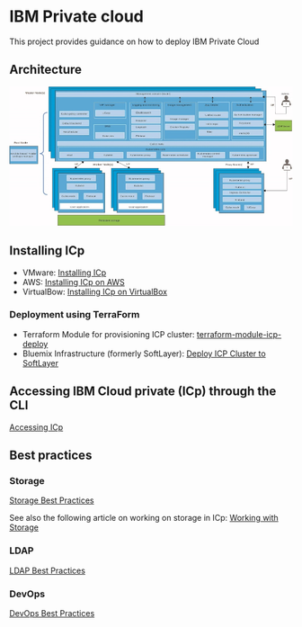 # IBM Private cloud

This project provides guidance on how to deploy IBM Private Cloud

## Architecture

![Architecture](architecture_1.2.jpeg)

## Installing ICp

* VMware: [Installing ICp](Installing_ICp_on_prem.md)
* AWS: [Installing ICp on AWS](Installing_ICp_on_aws.md)
* VirtualBow: [Installing ICp on VirtualBox](https://github.com/ibm-cloud-architecture/refarch-privatecloud-virtualbox)

### Deployment using TerraForm
* Terraform Module for provisioning ICP cluster: [terraform-module-icp-deploy](https://github.com/ibm-cloud-architecture/terraform-module-icp-deploy)
* Bluemix Infrastructure (formerly SoftLayer): [Deploy ICP Cluster to SoftLayer](https://github.com/ibm-cloud-architecture/terraform-icp-softlayer)

## Accessing IBM Cloud private (ICp) through the CLI

[Accessing ICp](Accessing_ICp_through_CLI.md)


## Best practices 

### Storage 

[Storage Best Practices](ICp-Storage_best_practice.md)

See also the following article on working on storage in ICp: [Working with Storage](https://www.ibm.com/developerworks/community/blogs/fe25b4ef-ea6a-4d86-a629-6f87ccf4649e/entry/Working_with_storage?lang=en)

### LDAP

[LDAP Best Practices](ICP%20LDAP%20Best%20Practices.md)

### DevOps

[DevOps Best Practices](Implementing%20DevOps%20for%20IBM%20Cloud.private.md)
